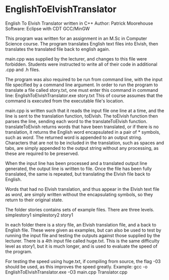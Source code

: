 EnglishToElvishTranslator
=========================

English To Elvish Translator written in C++
Author: Patrick Moorehouse
Software: Eclipse with CDT
          GCC/MinGW

This program was written for an assignment in an M.Sc in Computer Science course.
The program translates English text files into Elvish, then translates the translated file
back to english again.

main.cpp was supplied by the lecturer, and changes to this file were forbidden. Students
were instructed to write all of their code in additional .cpp and .h files.

The program was also required to be run from command line, with the input file specified by a command line argument.
In order to run the program to translate a file called story.txt, one must enter this command in command line:
    EnglishToElvishTranslator.exe story.txt
This of course assumes that the command is executed from the executable file's location.

main.cpp is written such that it reads the input file one line at a time, and the line is sent to the translation
function, toElvish. The toElvish function then parses the line, sending each word to the translateToElvish function.
translateToElvish returns words that have been translated, or if there is no translation, it returns the English word
encapsulated in a pair of * symbols, such as *word*. The returned word is appended to an output string.
Characters that are not to be included in the translation, such as spaces and tabs, are simply appended to the
output string without any processing, as these are required to be preserved.

When the input line has been processed and a translated output line generated, the output line is written to file.
Once the file has been fully translated, the same is repeated, but translating the Elvish file back to English.

Words that had no Elvish translation, and thus appear in the Elvish text file as *word*, are simply written without
the encapsulating symbols, so they return to their original state.

The folder stories contains sets of example files. There are three levels.
  simplestory1
  simplestory2
  story1
  
In each folder there is a story file, an Elvish translation file, and a back to English file. These were given as
examples, but can also be used to test by running the input file and testing the outputs against those supplied by
the lecturer.
There is a 4th input file called huge.txt. This is the same difficulty level as story1, but it is much longer,
and is used to evaluate the speed of the program.

For testing the speed using huge.txt, if compiling from source, the flag -03 should be used, as this improves the
speed greatly. Example:
  gcc -o EnglishToElvishTranslator.exe -O3 main.cpp Translator.cpp

